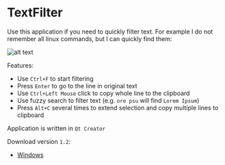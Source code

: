 # TextFilter

Use this application if you need to quickly filter text.
For example I do not remember all linux commands, but I can quickly find them:

![alt text](https://user-images.githubusercontent.com/22618607/28619107-8c1cc860-720f-11e7-84aa-4ecc2a184edc.gif)

Features:
- Use `Ctrl+F` to start filtering
- Press `Enter` to go to the line in original text
- Use `Ctrl+Left Mouse` click to copy whole line to the clipboard
- Use fuzzy search to filter text (e.g. `ore psu` will find `Lorem Ipsum`)
- Press `Alt+C` several times to extend selection and copy multiple lines to clipboard

Application is written in `Qt Creator`

Download version `1.2`:
- [Windows](https://github.com/hesting15/TextFilter/releases/download/v1.2/TextFilter_v1.2.zip)
